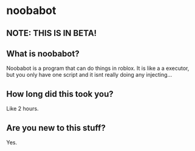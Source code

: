 # noobabot
## NOTE: THIS IS IN BETA!
## What is noobabot?
Noobabot is a program that can do things in roblox. It is like a a executor, but you only have one script and it isnt really doing any injecting...

## How long did this took you?
Like 2 hours.

## Are you new to this stuff?
Yes.
